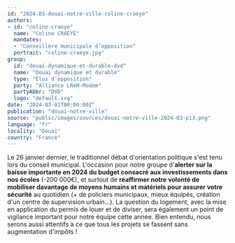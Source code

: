 ```yaml
---
id: "2024-03-douai-notre-ville-coline-craeye"
authors:
- id: "coline-craeye"
  name: "Coline CRAEYE"
  mandates: 
  - "Conseillère municipale d’opposition"
  portrait: "coline-craeye.jpg"
group:
  id: "douai-dynamique-et-durable-dvd"
  name: "Douai dynamique et durable"
  type: "Élus d’opposition"
  party: "Alliance LReM-Modem"
  partyAbbr: "DVD"
  logo: "default.svg"
date: "2024-03-01T00:00:00Z"
publication: "douai-notre-ville"
source: "public/images/sources/douai-notre-ville-2024-03-p13.png"
language: "fr"
locality: "Douai"
country: "France"
---
```


Le 26 janvier dernier, le traditionnel débat d'orientation politique s'est tenu lors du conseil municipal. L'occasion pour notre groupe d'**alerter sur la baisse importante en 2024 du budget consacré aux investissements dans nos écoles** (-200 000€), et surtout de **réaffirmer notre volonté de mobiliser davantage de moyens humains et matériels pour assurer votre sécurité** au quotidien (+ de policiers municipaux, mieux équipés, création d'un centre de supervision urbain…). La question du logement, avec la mise en application du permis de louer et de diviser, sera également un point de vigilance important pour notre équipe cette année. Bien entendu, nous serons aussi attentifs à ce que tous les projets se fassent sans augmentation d'impôts !
